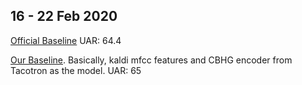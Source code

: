 
## 16 - 22 Feb 2020

[Official Baseline](http://compare.openaudio.eu/wp-content/uploads/2020/02/INTERSPEECH_2020_ComParE.pdf) UAR: 64.4

[Our Baseline](https://github.com/festvox/festvox/blob/master/challenges/compare2020/masked_speech/local/train_mask_mfcc.py). Basically, kaldi mfcc features and CBHG encoder from Tacotron as the model. UAR: 65 
